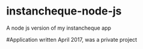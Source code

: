 # instancheque-node-js
A node js version of my instancheque app

#Application written  April 2017, was a private project

